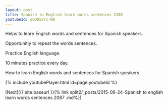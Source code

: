 ```yaml
---
layout: post
title: Spanish to English learn words sentences 2108 
youtubeId: qOUG5src-R8
---
```

 
 
Helps to learn English words and sentences for Spanish speakers.

Opportunitiy to repeat the words sentences. 

Practice English language. 
 
10 minutes practice every day. 
 
How to learn English words and sentences for Spanish speakers 
 
{% include youtubePlayer.html id=page.youtubeId %}
 
 
[Next]({{ site.baseurl }}{% link  split2/_posts/2015-06-24-Spanish to english learn words sentences 2087 .md%})
 
